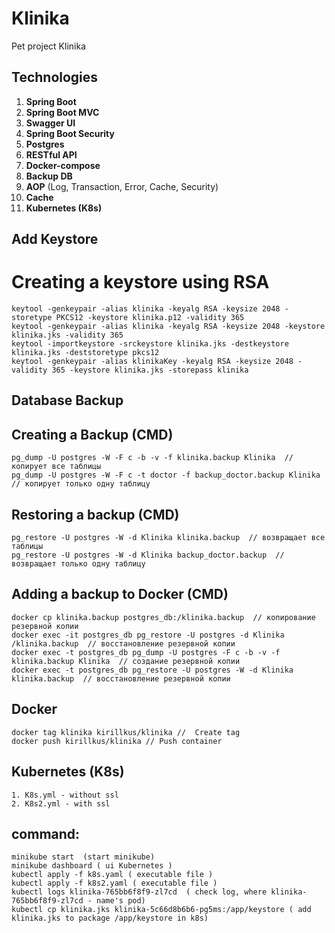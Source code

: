# Klinika
Pet project Klinika

## Technologies

1. **Spring Boot**
2. **Spring Boot MVC**
3. **Swagger UI**
4. **Spring Boot Security**
5. **Postgres**
6. **RESTful API**
7. **Docker-compose**
8. **Backup DB**
9. **AOP** (Log, Transaction, Error, Cache, Security)
10. **Cache**
11. **Kubernetes (K8s)**

## Add Keystore

# Creating a keystore using RSA

    keytool -genkeypair -alias klinika -keyalg RSA -keysize 2048 -storetype PKCS12 -keystore klinika.p12 -validity 365
    keytool -genkeypair -alias klinika -keyalg RSA -keysize 2048 -keystore klinika.jks -validity 365
    keytool -importkeystore -srckeystore klinika.jks -destkeystore klinika.jks -deststoretype pkcs12
    keytool -genkeypair -alias klinikaKey -keyalg RSA -keysize 2048 -validity 365 -keystore klinika.jks -storepass klinika

## Database Backup

## Creating a Backup (CMD)

    pg_dump -U postgres -W -F c -b -v -f klinika.backup Klinika  // копирует все таблицы  
    pg_dump -U postgres -W -F c -t doctor -f backup_doctor.backup Klinika  // копирует только одну таблицу  

## Restoring a backup (CMD)

    pg_restore -U postgres -W -d Klinika klinika.backup  // возвращает все таблицы  
    pg_restore -U postgres -W -d Klinika backup_doctor.backup  // возвращает только одну таблицу  

## Adding a backup to Docker (CMD)

    docker cp klinika.backup postgres_db:/klinika.backup  // копирование резервной копии  
    docker exec -it postgres_db pg_restore -U postgres -d Klinika /klinika.backup  // восстановление резервной копии  
    docker exec -t postgres_db pg_dump -U postgres -F c -b -v -f klinika.backup Klinika  // создание резервной копии  
    docker exec -t postgres_db pg_restore -U postgres -W -d Klinika klinika.backup  // восстановление резервной копии  

## Docker
    docker tag klinika kirillkus/klinika //  Create tag
    docker push kirillkus/klinika // Push container 

## Kubernetes (K8s)
    1. K8s.yml - without ssl
    2. K8s2.yml - with ssl

## command:
    minikube start  (start minikube)
    minikube dashboard ( ui Kubernetes )
    kubectl apply -f k8s.yaml ( executable file )
    kubectl apply -f k8s2.yaml ( executable file )
    kubectl logs klinika-765bb6f8f9-zl7cd  ( check log, where klinika-765bb6f8f9-zl7cd - name's pod)
    kubectl cp klinika.jks klinika-5c66d8b6b6-pg5ms:/app/keystore ( add klinika.jks to package /app/keystore in k8s)

